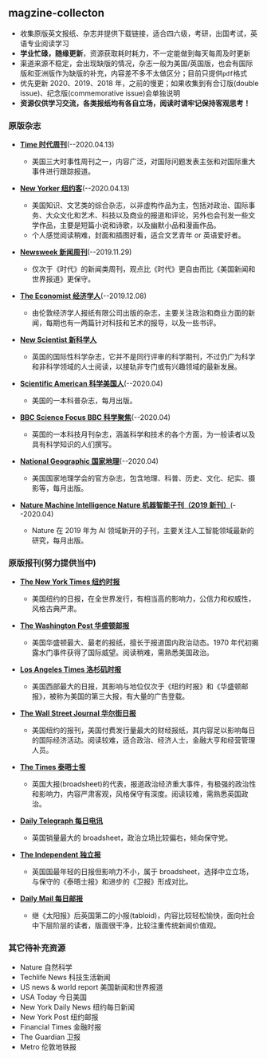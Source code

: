 ## magzine-collecton

- 收集原版英文报纸、杂志并提供下载链接，适合四六级，考研，出国考试，英语专业阅读学习
- **学业忙碌，随缘更新**，资源获取耗时耗力，不一定能做到每天每周及时更新
- 渠道来源不稳定，会出现缺版的情况，杂志一般为美国/英国版，也会有国际版和亚洲版作为缺版的补充，内容差不多不太做区分；目前只提供`pdf`格式
- 优先更新 2020、2019、2018 年，之前的慢更；如果收集到有合订版(double issue)、纪念版(commemorative issue)会单独说明
- **资源仅供学习交流，各类报纸均有各自立场，阅读时请牢记保持客观思考！**

### 原版杂志

- [**Time 时代周刊**](https://github.com/hyqskevin/magzine-collecton/blob/master/magazine/Time.md)(--2020.04.13)

  - 美国三大时事性周刊之一，内容广泛，对国际问题发表主张和对国际重大事件进行跟踪报道。

- [**New Yorker 纽约客**](https://github.com/hyqskevin/magzine-collecton/blob/master/magazine/New%20Yorker.md)(--2020.04.13)

  - 美国知识、文艺类的综合杂志，以非虚构作品为主，包括对政治、国际事务、大众文化和艺术、科技以及商业的报道和评论，另外也会刊发一些文学作品，主要是短篇小说和诗歌，以及幽默小品和漫画作品。
  - 个人感觉阅读稍难，封面和插图好看，适合文艺青年 or 英语爱好者。

- [**Newsweek 新闻周刊**](https://github.com/hyqskevin/magzine-collecton/blob/master/magazine/Newsweek.md)(--2019.11.29)

  - 仅次于《时代》的新闻类周刊，观点比《时代》更自由而比《美国新闻和世界报道》更保守。

- [**The Economist 经济学人**](https://github.com/hyqskevin/magzine-collecton/blob/master/magazine/The%20Economist.md)(--2019.12.08)

  - 由伦敦经济学人报纸有限公司出版的杂志，主要关注政治和商业方面的新闻，每期也有一两篇针对科技和艺术的报导，以及一些书评。

- [**New Scientist 新科学人**](https://github.com/hyqskevin/magzine-collecton/blob/master/magazine/New%20Scientist.md)

  - 英国的国际性科学杂志，它并不是同行评审的科学期刊，不过仍广为科学和非科学领域的人士阅读，以接轨非专门或有兴趣领域的最新发展。

- [**Scientific American 科学美国人**](https://github.com/hyqskevin/magzine-collecton/blob/master/magazine/Scientific%20American.md)(--2020.04)

  - 美国的一本科普杂志，每月出版。

- [**BBC Science Focus BBC 科学聚焦**](https://github.com/hyqskevin/magzine-collecton/blob/master/magazine/BBC%20Science%20Focus.md)(--2020.04)

  - 英国的一本科技月刊杂志，涵盖科学和技术的各个方面，为一般读者以及具有科学知识的人们撰写。

- [**National Geographic 国家地理**](https://github.com/hyqskevin/magzine-collecton/blob/master/magazine/National%20Geograpy.md)(--2020.04)

  - 美国国家地理学会的官方杂志，包含地理、科普、历史、文化、纪实、摄影等，每月出版。

- [**Nature Machine Intelligence Nature 机器智能子刊（2019 新刊）**](https://github.com/hyqskevin/magzine-collecton/blob/master/magazine/Nature%20Machine%20Intelligence.md)(--2020.04)

  - Nature 在 2019 年为 AI 领域新开的子刊，主要关注人工智能领域最新的研究，每月出版。

### 原版报刊(努力提供当中)

- [**The New York Times 纽约时报**](https://github.com/hyqskevin/magzine-collecton/blob/master/The%20New%20York%20Times.md)

  - 美国纽约的日报，在全世界发行，有相当高的影响力，公信力和权威性，风格古典严肃。

- [**The Washington Post 华盛顿邮报**](https://github.com/hyqskevin/magzine-collecton/blob/master/The%20Washington%20Post.md)

  - 美国华盛顿最大、最老的报纸，擅长于报道国内政治动态。1970 年代初揭露水门事件获得了国际威望。阅读稍难，需熟悉美国政治。

- [**Los Angeles Times 洛杉矶时报**](https://github.com/hyqskevin/magzine-collecton/blob/master/Los%20Angeles%20Times.md)

  - 美国西部最大的日报，其影响与地位仅次于《纽约时报》和《华盛顿邮报》，被称为美国的第三大报，有大量的广告登载。

- [**The Wall Street Journal 华尔街日报**](https://github.com/hyqskevin/magzine-collecton/blob/master/WSJ.md)

  - 美国纽约的报刊，美国付费发行量最大的财经报纸，其内容足以影响每日的国际经济活动。阅读较难，适合政治、经济人士，金融大亨和经营管理人员。

- [**The Times 泰晤士报**](https://github.com/hyqskevin/magzine-collecton/blob/master/The%20Times.md)

  - 英国大报(broadsheet)的代表，报道政治经济重大事件，有极强的政治性和影响力，内容严肃客观，风格保守有深度。阅读较难，需熟悉英国政治。

- [**Daily Telegraph 每日电讯**](https://github.com/hyqskevin/magzine-collecton/blob/master/Daily%20Telegraph.md)

  - 英国销量最大的 broadsheet，政治立场比较偏右，倾向保守党。

- [**The Independent 独立报**](https://github.com/hyqskevin/magzine-collecton/blob/master/The%20Independent.md)

  - 英国国最年轻的日报但影响力不小，属于 broadsheet，选择中立立场，与保守的《泰晤士报》和进步的《卫报》形成对比。

- [**Daily Mail 每日邮报**](https://github.com/hyqskevin/magzine-collecton/blob/master/Daily%20Mail.md)

  - 继《太阳报》后英国第二的小报(tabloid)，内容比较轻松愉快，面向社会中下层阶层的读者，版面很干净，比较注重传统新闻价值观。

### 其它待补充资源

- Nature 自然科学
- Techlife News 科技生活新闻
- US news & world report 美国新闻和世界报道
- USA Today 今日美国
- New York Daily News 纽约每日新闻
- New York Post 纽约邮报
- Financial Times 金融时报
- The Guardian 卫报
- Metro 伦敦地铁报

